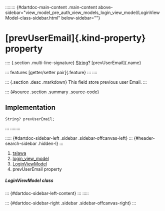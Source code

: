 :::::::: {#dartdoc-main-content .main-content above-sidebar="view_model_pre_auth_view_models_login_view_model/LoginViewModel-class-sidebar.html" below-sidebar=""}
<div>

# [prevUserEmail]{.kind-property} property

</div>

:::: {.section .multi-line-signature}
[String](https://api.flutter.dev/flutter/dart-core/String-class.html)?
[prevUserEmail]{.name}

::: features
[getter/setter pair]{.feature}
:::
::::

::: {.section .desc .markdown}
This field store previous user Email.
:::

::: {#source .section .summary .source-code}
## Implementation

``` language-dart
String? prevUserEmail;
```
:::
::::::::

::::: {#dartdoc-sidebar-left .sidebar .sidebar-offcanvas-left}
::: {#header-search-sidebar .hidden-l}
:::

1.  [talawa](../../index.html)
2.  [login_view_model](../../view_model_pre_auth_view_models_login_view_model/)
3.  [LoginViewModel](../../view_model_pre_auth_view_models_login_view_model/LoginViewModel-class.html)
4.  prevUserEmail property

##### LoginViewModel class

::: {#dartdoc-sidebar-left-content}
:::
:::::

::: {#dartdoc-sidebar-right .sidebar .sidebar-offcanvas-right}
:::
